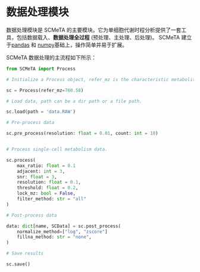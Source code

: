 # 数据处理模块

数据处理模块是 SCMeTA 的主要模块。它为单细胞代谢时程分析提供了一套工具，包括数据载入、**数据处理全过程** (预处理、主处理、后处理)。 SCMeTA 建立于[pandas](https://pandas.pydata.org/) 和 [numpy](https://numpy.org/)基础上，操作简单并易于扩展。

SCMeTA 数据处理的主流程如下所示：

```python
from SCMeTA import Process

# Initialize a Process object, refer_mz is the characteristic metabolite for finding the cells.

sc = Process(refer_mz=760.58)

# Load data, path can be a dir path or a file path.

sc.load(path = 'data.RAW')

# Pre-process data

sc.pre_process(resolution: float = 0.01, count: int = 10)


# Process single-cell metabolism data.

sc.process(
    max_ratio: float = 0.1
    adjacent: int = 3,
    snr: float = 3,
    resolution: float = 0.1,
    threshold: float = 0.2,
    lock_mz: bool = False,
    filter_method: str = "all"
)

# Post-process data

data: dict[name, SCData] = sc.post_process(
    normalize_method=["log", "zscore"]
    fillna_method: str = "none",
)

# Save results

sc.save()

```
